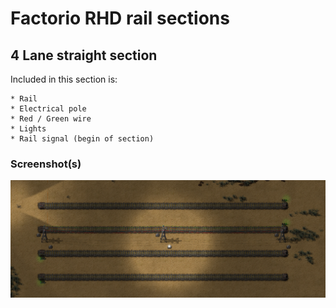 # Factorio RHD rail sections

## 4 Lane straight section
Included in this section is:

    * Rail
    * Electrical pole
    * Red / Green wire
    * Lights
    * Rail signal (begin of section)

### Screenshot(s)
![Straigth-4Lane-Track](https://raw.githubusercontent.com/BartVandyck/Factorio/master/Rails/Rail-4Track-RHD-Straight-RedGreen-Lights-Doxie.png)

